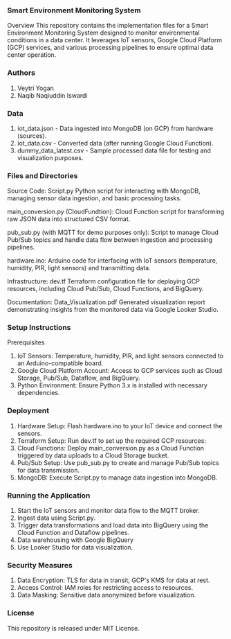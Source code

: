 ### Smart Environment Monitoring System
Overview
This repository contains the implementation files for a Smart Environment Monitoring System designed to monitor environmental conditions in a data center. It leverages IoT sensors, Google Cloud Platform (GCP) services, and various processing pipelines to ensure optimal data center operation.

### Authors
1. Veytri Yogan
2. Naqib Naqiuddin Iswardi

### Data
1. iot_data.json - Data ingested into MongoDB (on GCP) from hardware (sources).
2. iot_data.csv - Converted data (after running Google Cloud Function).
3. dummy_data_latest.csv - Sample processed data file for testing and visualization purposes.

### Files and Directories
Source Code:
Script.py
Python script for interacting with MongoDB, managing sensor data ingestion, and basic processing tasks.

main_conversion.py (CloudFundtion):
Cloud Function script for transforming raw JSON data into structured CSV format.

pub_sub.py (with MQTT for demo purposes only):
Script to manage Cloud Pub/Sub topics and handle data flow between ingestion and processing pipelines.

hardware.ino:
Arduino code for interfacing with IoT sensors (temperature, humidity, PIR, light sensors) and transmitting data.

Infrastructure:
dev.tf
Terraform configuration file for deploying GCP resources, including Cloud Pub/Sub, Cloud Functions, and BigQuery.

Documentation:
Data_Visualization.pdf
Generated visualization report demonstrating insights from the monitored data via Google Looker Studio.

### Setup Instructions
Prerequisites
1. IoT Sensors: Temperature, humidity, PIR, and light sensors connected to an Arduino-compatible board.
2. Google Cloud Platform Account: Access to GCP services such as Cloud Storage, Pub/Sub, Dataflow, and BigQuery.
3. Python Environment: Ensure Python 3.x is installed with necessary dependencies.

### Deployment
1. Hardware Setup: Flash hardware.ino to your IoT device and connect the sensors.
2. Terraform Setup: Run dev.tf to set up the required GCP resources:
3. Cloud Functions: Deploy main_conversion.py as a Cloud Function triggered by data uploads to a Cloud Storage bucket.
4. Pub/Sub Setup: Use pub_sub.py to create and manage Pub/Sub topics for data transmission.
5. MongoDB: Execute Script.py to manage data ingestion into MongoDB.

### Running the Application
1. Start the IoT sensors and monitor data flow to the MQTT broker.
2. Ingest data using Script.py.
3. Trigger data transformations and load data into BigQuery using the Cloud Function and Dataflow pipelines.
4. Data warehousing with Google BigQuery
5. Use Looker Studio for data visualization.

### Security Measures
1. Data Encryption: TLS for data in transit; GCP's KMS for data at rest.
2. Access Control: IAM roles for restricting access to resources.
3. Data Masking: Sensitive data anonymized before visualization.

### License
This repository is released under MIT License.
